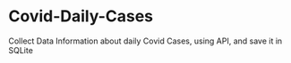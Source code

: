 # Covid-Daily-Cases
Collect Data Information about daily Covid Cases, using API, and save it in SQLite
